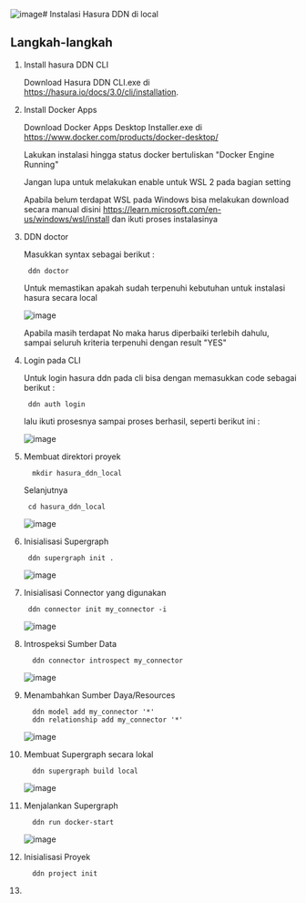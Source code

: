 ![image](https://github.com/user-attachments/assets/6764bb53-19f2-47f9-8dde-897c59df9511)# Instalasi Hasura DDN di local


## Langkah-langkah

  1. Install hasura DDN CLI

      Download Hasura DDN CLI.exe di https://hasura.io/docs/3.0/cli/installation.
     

  3. Install Docker Apps

      Download Docker Apps Desktop Installer.exe di https://www.docker.com/products/docker-desktop/

      Lakukan instalasi hingga status docker bertuliskan "Docker Engine Running"

      Jangan lupa untuk melakukan enable untuk WSL 2 pada bagian setting

      Apabila belum terdapat WSL pada Windows bisa  melakukan download secara manual disini https://learn.microsoft.com/en-us/windows/wsl/install dan ikuti proses                instalasinya
     

  4. DDN doctor

     Masukkan syntax sebagai berikut :

     ```
      ddn doctor
     
     ```

     Untuk memastikan apakah sudah terpenuhi kebutuhan untuk instalasi hasura secara local

     ![image](https://github.com/user-attachments/assets/3c2042c7-2321-4b59-a032-fc02492aaa2d)

     Apabila masih terdapat No maka harus diperbaiki terlebih dahulu, sampai seluruh kriteria terpenuhi dengan result "YES"

     
  5. Login pada CLI

     Untuk login hasura ddn pada cli bisa dengan memasukkan code sebagai berikut :

     ```
      ddn auth login
     ```
     lalu ikuti prosesnya sampai proses berhasil, seperti berikut ini :

     ![image](https://github.com/user-attachments/assets/f23e6052-dbb6-4221-b2d5-116086df680a)

     
  6. Membuat direktori proyek

     ```
       mkdir hasura_ddn_local
     ```

     Selanjutnya

     ```
      cd hasura_ddn_local
     ```

     ![image](https://github.com/user-attachments/assets/90b24fb9-69c6-4ccf-aaa6-ffb99cec4a97)
     

  7. Inisialisasi Supergraph

     ```
      ddn supergraph init .
     ```

     ![image](https://github.com/user-attachments/assets/79f3a879-d79b-4dc9-bd5c-270b6040eb34)
     

  8. Inisialisasi Connector yang digunakan

     ```
      ddn connector init my_connector -i
     ```

     ![image](https://github.com/user-attachments/assets/66ac78ca-d9f0-4d1c-bfc1-b0ac2e4bc1eb)
     

  9. Introspeksi Sumber Data

      ```
        ddn connector introspect my_connector
      ```

      ![image](https://github.com/user-attachments/assets/74b14200-9e51-41e2-bfa6-333b28dee630)
      

  10. Menambahkan Sumber Daya/Resources

      ```
        ddn model add my_connector '*'
        ddn relationship add my_connector '*'
      ```

      ![image](https://github.com/user-attachments/assets/5a8412a6-e7cd-479a-99a8-6b55223bc2e6)
      

  11. Membuat Supergraph secara lokal

      ```
        ddn supergraph build local
      ```

      ![image](https://github.com/user-attachments/assets/139647b1-c9f6-4d6a-af15-58aa82e3bfb9)
      

  12. Menjalankan Supergraph

      ```
        ddn run docker-start
      ```
  
      ![image](https://github.com/user-attachments/assets/e70637b3-e8a2-484f-b030-b25b75e226a0)
      

  13. Inisialisasi Proyek

      ```
        ddn project init
      ```

      
      
 14. 
